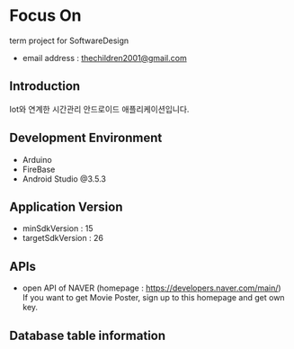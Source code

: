 # **Focus On**
term project for SoftwareDesign <br />
- email address : thechildren2001@gmail.com <br />

## Introduction
Iot와 연계한 시간관리 안드로이드 애플리케이션입니다.

## Development Environment
- Arduino
- FireBase
- Android Studio @3.5.3

## Application Version
- minSdkVersion : 15
- targetSdkVersion : 26

## APIs
- open API of NAVER (homepage : https://developers.naver.com/main/) <br />
If you want to get Movie Poster, sign up to this homepage and get own key. <br />

## Database table information
